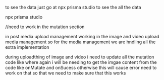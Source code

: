 <!-- for the prisma  -->

to see the data just go at
npx prisma studio
to see the all the data

npx prisma studio

//need to work in the mutation section

<!--  working on the post media upload  -->

in post media upload management
working in the image and video upload media management so for the media management we are hndling all the extra implementation

during uploadthing of image and video i need to update all the mutation code like where again i will be needing to get the imgae content from the code like onMutate and onSucess otherwise this will cause error
need to work on that so that we need to make sure that this works
